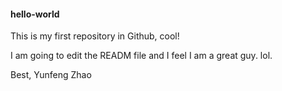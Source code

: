 #### hello-world
This is my first repository in Github, cool!

I am going to edit the READM file and I feel I am a great guy. 
lol.

Best,
Yunfeng Zhao
